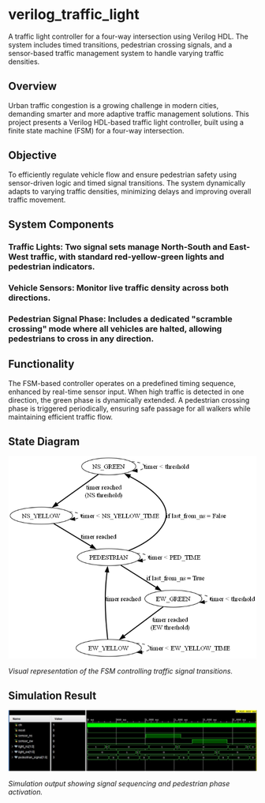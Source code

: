 # verilog_traffic_light
A traffic light controller for a four-way intersection using Verilog HDL. The system includes timed transitions, pedestrian crossing signals, and a sensor-based traffic management system to handle varying traffic densities.

## Overview
Urban traffic congestion is a growing challenge in modern cities, demanding smarter and more adaptive traffic management solutions. This project presents a Verilog HDL-based traffic light controller, built using a finite state machine (FSM) for a four-way intersection.

## Objective
To efficiently regulate vehicle flow and ensure pedestrian safety using sensor-driven logic and timed signal transitions. The system dynamically adapts to varying traffic densities, minimizing delays and improving overall traffic movement.

## System Components
### Traffic Lights: Two signal sets manage North-South and East-West traffic, with standard red-yellow-green lights and pedestrian indicators.

### Vehicle Sensors: Monitor live traffic density across both directions.

### Pedestrian Signal Phase: Includes a dedicated "scramble crossing" mode where all vehicles are halted, allowing pedestrians to cross in any direction.

## Functionality
The FSM-based controller operates on a predefined timing sequence, enhanced by real-time sensor input. When high traffic is detected in one direction, the green phase is dynamically extended. A pedestrian crossing phase is triggered periodically, ensuring safe passage for all walkers while maintaining efficient traffic flow.


## State Diagram
![State Diagram](fsm_diagram.png)

_Visual representation of the FSM controlling traffic signal transitions._

## Simulation Result
![Simulation Result](simulation_result.jpeg)

_Simulation output showing signal sequencing and pedestrian phase activation._
